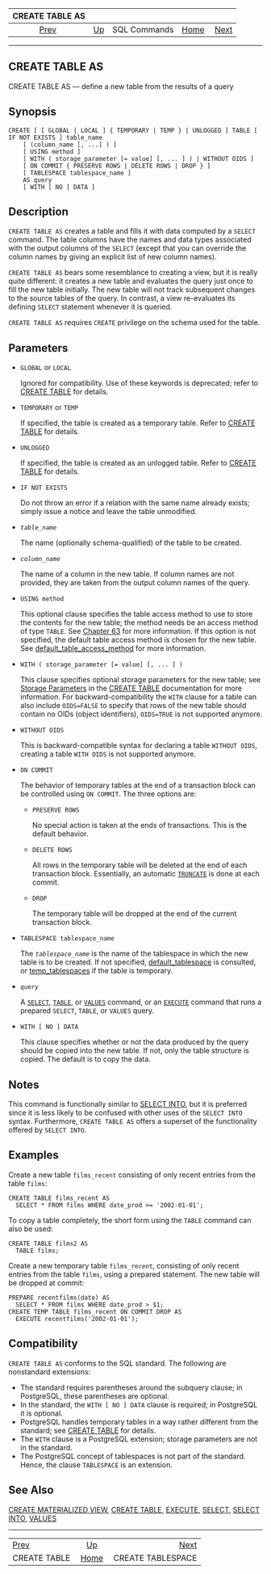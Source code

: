 <!--?xml version="1.0" encoding="UTF-8" standalone="no"?-->

|                CREATE TABLE AS               |                                        |              |                                                       |                                                        |
| :------------------------------------------: | :------------------------------------- | :----------: | ----------------------------------------------------: | -----------------------------------------------------: |
| [Prev](sql-createtable.html "CREATE TABLE")  | [Up](sql-commands.html "SQL Commands") | SQL Commands | [Home](index.html "PostgreSQL 17devel Documentation") |  [Next](sql-createtablespace.html "CREATE TABLESPACE") |

***

[]()

## CREATE TABLE AS

CREATE TABLE AS — define a new table from the results of a query

## Synopsis

    CREATE [ [ GLOBAL | LOCAL ] { TEMPORARY | TEMP } | UNLOGGED ] TABLE [ IF NOT EXISTS ] table_name
        [ (column_name [, ...] ) ]
        [ USING method ]
        [ WITH ( storage_parameter [= value] [, ... ] ) | WITHOUT OIDS ]
        [ ON COMMIT { PRESERVE ROWS | DELETE ROWS | DROP } ]
        [ TABLESPACE tablespace_name ]
        AS query
        [ WITH [ NO ] DATA ]

## Description

`CREATE TABLE AS` creates a table and fills it with data computed by a `SELECT` command. The table columns have the names and data types associated with the output columns of the `SELECT` (except that you can override the column names by giving an explicit list of new column names).

`CREATE TABLE AS` bears some resemblance to creating a view, but it is really quite different: it creates a new table and evaluates the query just once to fill the new table initially. The new table will not track subsequent changes to the source tables of the query. In contrast, a view re-evaluates its defining `SELECT` statement whenever it is queried.

`CREATE TABLE AS` requires `CREATE` privilege on the schema used for the table.

## Parameters

*   `GLOBAL` or `LOCAL`

    Ignored for compatibility. Use of these keywords is deprecated; refer to [CREATE TABLE](sql-createtable.html "CREATE TABLE") for details.

<!---->

*   `TEMPORARY` or `TEMP`

    If specified, the table is created as a temporary table. Refer to [CREATE TABLE](sql-createtable.html "CREATE TABLE") for details.

*   `UNLOGGED`

    If specified, the table is created as an unlogged table. Refer to [CREATE TABLE](sql-createtable.html "CREATE TABLE") for details.

*   `IF NOT EXISTS`

    Do not throw an error if a relation with the same name already exists; simply issue a notice and leave the table unmodified.

*   *`table_name`*

    The name (optionally schema-qualified) of the table to be created.

*   *`column_name`*

    The name of a column in the new table. If column names are not provided, they are taken from the output column names of the query.

*   `USING method`

    This optional clause specifies the table access method to use to store the contents for the new table; the method needs be an access method of type `TABLE`. See [Chapter 63](tableam.html "Chapter 63. Table Access Method Interface Definition") for more information. If this option is not specified, the default table access method is chosen for the new table. See [default\_table\_access\_method](runtime-config-client.html#GUC-DEFAULT-TABLE-ACCESS-METHOD) for more information.

*   `WITH ( storage_parameter [= value] [, ... ] )`

    This clause specifies optional storage parameters for the new table; see [Storage Parameters](sql-createtable.html#SQL-CREATETABLE-STORAGE-PARAMETERS "Storage Parameters") in the [CREATE TABLE](sql-createtable.html "CREATE TABLE") documentation for more information. For backward-compatibility the `WITH` clause for a table can also include `OIDS=FALSE` to specify that rows of the new table should contain no OIDs (object identifiers), `OIDS=TRUE` is not supported anymore.

*   `WITHOUT OIDS`

    This is backward-compatible syntax for declaring a table `WITHOUT OIDS`, creating a table `WITH OIDS` is not supported anymore.

*   `ON COMMIT`

    The behavior of temporary tables at the end of a transaction block can be controlled using `ON COMMIT`. The three options are:

    *   `PRESERVE ROWS`

        No special action is taken at the ends of transactions. This is the default behavior.

    *   `DELETE ROWS`

        All rows in the temporary table will be deleted at the end of each transaction block. Essentially, an automatic [`TRUNCATE`](sql-truncate.html "TRUNCATE") is done at each commit.

    *   `DROP`

        The temporary table will be dropped at the end of the current transaction block.

*   `TABLESPACE tablespace_name`

    The *`tablespace_name`* is the name of the tablespace in which the new table is to be created. If not specified, [default\_tablespace](runtime-config-client.html#GUC-DEFAULT-TABLESPACE) is consulted, or [temp\_tablespaces](runtime-config-client.html#GUC-TEMP-TABLESPACES) if the table is temporary.

*   *`query`*

    A [`SELECT`](sql-select.html "SELECT"), [`TABLE`](sql-select.html#SQL-TABLE "TABLE Command"), or [`VALUES`](sql-values.html "VALUES") command, or an [`EXECUTE`](sql-execute.html "EXECUTE") command that runs a prepared `SELECT`, `TABLE`, or `VALUES` query.

*   `WITH [ NO ] DATA`

    This clause specifies whether or not the data produced by the query should be copied into the new table. If not, only the table structure is copied. The default is to copy the data.

## Notes

This command is functionally similar to [SELECT INTO](sql-selectinto.html "SELECT INTO"), but it is preferred since it is less likely to be confused with other uses of the `SELECT INTO` syntax. Furthermore, `CREATE TABLE AS` offers a superset of the functionality offered by `SELECT INTO`.

## Examples

Create a new table `films_recent` consisting of only recent entries from the table `films`:

    CREATE TABLE films_recent AS
      SELECT * FROM films WHERE date_prod >= '2002-01-01';

To copy a table completely, the short form using the `TABLE` command can also be used:

    CREATE TABLE films2 AS
      TABLE films;

Create a new temporary table `films_recent`, consisting of only recent entries from the table `films`, using a prepared statement. The new table will be dropped at commit:

    PREPARE recentfilms(date) AS
      SELECT * FROM films WHERE date_prod > $1;
    CREATE TEMP TABLE films_recent ON COMMIT DROP AS
      EXECUTE recentfilms('2002-01-01');

## Compatibility

`CREATE TABLE AS` conforms to the SQL standard. The following are nonstandard extensions:

*   The standard requires parentheses around the subquery clause; in PostgreSQL, these parentheses are optional.
*   In the standard, the `WITH [ NO ] DATA` clause is required; in PostgreSQL it is optional.
*   PostgreSQL handles temporary tables in a way rather different from the standard; see [CREATE TABLE](sql-createtable.html "CREATE TABLE") for details.
*   The `WITH` clause is a PostgreSQL extension; storage parameters are not in the standard.
*   The PostgreSQL concept of tablespaces is not part of the standard. Hence, the clause `TABLESPACE` is an extension.

## See Also

[CREATE MATERIALIZED VIEW](sql-creatematerializedview.html "CREATE MATERIALIZED VIEW"), [CREATE TABLE](sql-createtable.html "CREATE TABLE"), [EXECUTE](sql-execute.html "EXECUTE"), [SELECT](sql-select.html "SELECT"), [SELECT INTO](sql-selectinto.html "SELECT INTO"), [VALUES](sql-values.html "VALUES")

***

|                                              |                                                       |                                                        |
| :------------------------------------------- | :---------------------------------------------------: | -----------------------------------------------------: |
| [Prev](sql-createtable.html "CREATE TABLE")  |         [Up](sql-commands.html "SQL Commands")        |  [Next](sql-createtablespace.html "CREATE TABLESPACE") |
| CREATE TABLE                                 | [Home](index.html "PostgreSQL 17devel Documentation") |                                      CREATE TABLESPACE |
